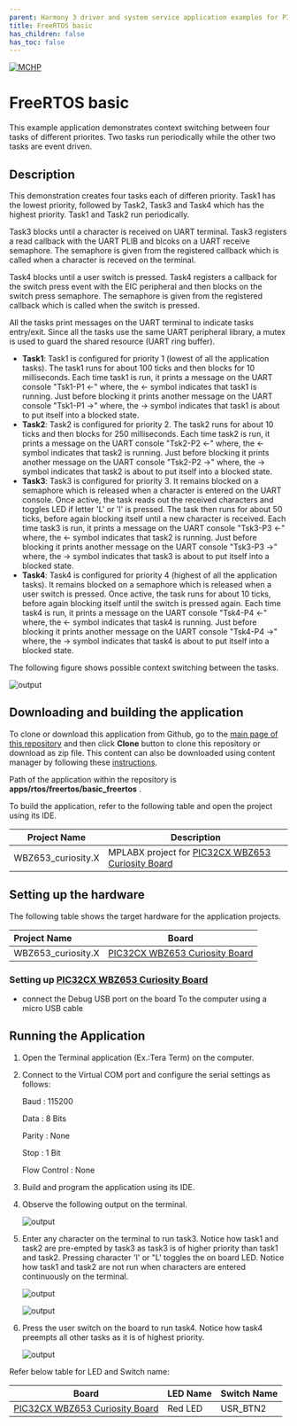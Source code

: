 ```yaml
---
parent: Harmony 3 driver and system service application examples for PIC32CX-BZ3 and WBZ653 family
title: FreeRTOS basic
has_children: false
has_toc: false
---
```


[![MCHP](https://www.microchip.com/ResourcePackages/Microchip/assets/dist/images/logo.png)](https://www.microchip.com)

# FreeRTOS basic

This example application demonstrates context switching between four tasks of different priorites. Two tasks run periodically while the other two tasks are event driven.

## Description

This demonstration creates four tasks each of differen priority. Task1 has the lowest priority, followed by Task2, Task3 and Task4 which has the highest priority. Task1 and Task2 run periodically. 

Task3 blocks until a character is received on UART terminal. Task3 registers a read callback with the UART PLIB and blcoks on a UART receive semaphore. The semaphore is given from the registered callback which is called when a character is receved on the terminal. 

Task4 blocks until a user switch is pressed. Task4 registers a callback for the switch press event with the EIC peripheral and then blocks on the switch press semaphore. The semaphore is given from the registered callback which is called when the switch is pressed.

All the tasks print messages on the UART terminal to indicate tasks entry/exit. Since all the tasks use the same UART peripheral library, a mutex is used to guard the shared resource (UART ring buffer).


- **Task1**: Task1 is configured for priority 1 (lowest of all the application tasks). The task1 runs for about 100 ticks and then blocks for 10 milliseconds. Each time task1 is run, it prints a message on the UART console "Tsk1-P1 <-" where, the <- symbol indicates that task1 is running. Just before blocking it prints another message on the UART console "Tsk1-P1 ->" where, the -> symbol indicates that task1 is about to put itself into a blocked state.
- **Task2**: Task2 is configured for priority 2. The task2 runs for about 10 ticks and then blocks for 250 milliseconds. Each time task2 is run, it prints a message on the UART console "Tsk2-P2 <-" where, the <- symbol indicates that task2 is running. Just before blocking it prints another message on the UART console "Tsk2-P2 ->" where, the -> symbol indicates that task2 is about to put itself into a blocked state.
- **Task3**: Task3 is configured for priority 3. It remains blocked on a semaphore which is released when a character is entered on the UART console. Once active, the task reads out the received characters and toggles LED if letter 'L' or 'l' is pressed. The task then runs for about 50 ticks, before again blocking itself until a new character is received. Each time task3 is run, it prints a message on the UART console "Tsk3-P3 <-" where, the <- symbol indicates that task2 is running. Just before blocking it prints another message on the UART console "Tsk3-P3 ->" where, the -> symbol indicates that task3 is about to put itself into a blocked state.
- **Task4**: Task4 is configured for priority 4 (highest of all the application tasks). It remains blocked on a semaphore which is released when a user switch is pressed. Once active, the task runs for about 10 ticks, before again blocking itself until the switch is pressed again. Each time task4 is run, it prints a message on the UART console "Tsk4-P4 <-" where, the <- symbol indicates that task4 is running. Just before blocking it prints another message on the UART console "Tsk4-P4 ->" where, the -> symbol indicates that task4 is about to put itself into a blocked state.

The following figure shows possible context switching between the tasks.

   ![output](images/task_switching.png)

## Downloading and building the application

To clone or download this application from Github, go to the [main page of this repository](https://github.com/Microchip-MPLAB-Harmony/core_apps_pic32cxbz6_wbz6) and then click **Clone** button to clone this repository or download as zip file.
This content can also be downloaded using content manager by following these [instructions](https://github.com/Microchip-MPLAB-Harmony/contentmanager/wiki).

Path of the application within the repository is **apps/rtos/freertos/basic_freertos** .

To build the application, refer to the following table and open the project using its IDE.

| Project Name      | Description                                    |
| ----------------- | ---------------------------------------------- |
|WBZ653_curiosity.X| MPLABX project for [PIC32CX WBZ653 Curiosity Board](https://www.microchip.com/developmenttools/ProductDetails/)|


## Setting up the hardware

The following table shows the target hardware for the application projects.

| Project Name| Board|
|:---------|:---------:|
|WBZ653_curiosity.X|[PIC32CX WBZ653 Curiosity Board](https://www.microchip.com/developmenttools/ProductDetails/)|


### Setting up [PIC32CX WBZ653 Curiosity Board](https://www.microchip.com/developmenttools/ProductDetails/)
- connect the Debug USB port on the board To the computer using a micro USB cable


## Running the Application

1. Open the Terminal application (Ex.:Tera Term) on the computer.
2. Connect to the Virtual COM port and configure the serial settings as follows:

    Baud : 115200

    Data : 8 Bits
    
    Parity : None
    
    Stop : 1 Bit
    
    Flow Control : None
3. Build and program the application using its IDE.
4. Observe the following output on the terminal.

   ![output](images/output1.png)

5. Enter any character on the terminal to run task3. Notice how task1 and task2 are pre-empted by task3 as task3 is of higher priority than task1 and task2. Pressing character 'l' or "L' toggles the on board LED. Notice how task1 and task2 are not run when characters are entered continuously on the terminal.

   ![output](images/output2.png)

   ![output](images/output2_1.png)

6. Press the user switch on the board to run task4. Notice how task4 preempts all other tasks as it is of highest priority.

   ![output](images/output3.png)

Refer below table for LED and Switch name:

| Board | LED Name | Switch Name |
|-----|-----|-----|
|[PIC32CX WBZ653 Curiosity Board](https://www.microchip.com/developmenttools/ProductDetails/)|Red LED| USR_BTN2 |

